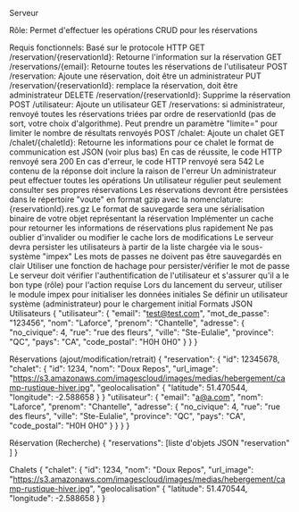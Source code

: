 Serveur

Rôle:
Permet d'effectuer les opérations CRUD pour les réservations

Requis fonctionnels:
Basé sur le protocole HTTP
GET /reservation/{reservationId}: Retourne l'information sur la réservation
GET /reservations/{email}: Retourne toutes les réservations de l'utilisateur
POST /reservation: Ajoute une réservation, doit être un administrateur
PUT /reservation/{reservationId}: remplace la réservation, doit être administrateur
DELETE /reservation/{reservationId}: Supprime la réservation
POST /utilisateur: Ajoute un utilisateur
GET /reservations: si administrateur, renvoyé toutes les réservations triées par ordre de reservationId (pas de sort, votre choix d'algorithme). Peut prendre un paramètre "limite=" pour limiter le nombre de résultats renvoyés
POST /chalet: Ajoute un chalet
GET /chalet/{chaletId}: Retourne les informations pour ce chalet
le format de communication est JSON (voir plus bas)
En cas de réussite, le code HTTP renvoyé sera 200
En cas d'erreur, le code HTTP renvoyé sera 542
Le contenu de la réponse doit inclure la raison de l'erreur
Un administrateur peut effectuer toutes les opérations
Un utilisateur régulier peut seulement consulter ses propres réservations
Les réservations devront être persistées dans le répertoire "voute" en format gzip avec la nomenclature: {reservationId}.res.gz
Le format de sauvegarde sera une sérialisation binaire de votre objet représentant la réservation
Implémenter un cache pour retourner les informations de réservations plus rapidement
Ne pas oublier d'invalider ou modifier le cache lors de modifications
Le serveur devra persister les utilisateurs à partir de la liste chargée via le sous-système "impex"
Les mots de passes ne doivent pas être sauvegardés en clair
Utiliser une fonction de hachage pour persister/vérifier le mot de passe
Le serveur doit vérifier l'authentification de l'utilisateur et s'assurer qu'il a le bon type (rôle) pour l'action requise
Lors du lancement du serveur, utiliser le module impex pour initialiser les données initiales
Se définir un utilisateur système (administrateur) pour le chargement initial
Formats JSON
Utilisateurs
{ "utilisateur": { "email": "test@test.com", "mot_de_passe": "123456", "nom": "Laforce", "prenom": "Chantelle", "adresse": { "no_civique": 4, "rue": "rue des fleurs", "ville": "Ste-Eulalie", "province": "QC", "pays": "CA", "code_postal": "H0H 0H0" } } }

Réservations (ajout/modification/retrait)
{ "reservation": { "id": 12345678, "chalet": { "id": 1234, "nom": "Doux Repos", "url_image": "https://s3.amazonaws.com/imagescloud/images/medias/hebergement/camp-rustique-hiver.jpg", "geolocalisation" { "latitude": 51.470544, "longitude": -2.588658 } } "utilisateur": { "email": "a@a.com", "nom": "Laforce", "prenom": "Chantelle", "adresse": { "no_civique": 4, "rue": "rue des fleurs", "ville": "Ste-Eulalie", "province": "QC", "pays": "CA", "code_postal": "H0H 0H0" } } } }

Réservation (Recherche)
{ "reservations": [liste d'objets JSON "reservation" ] }

Chalets
{ "chalet": { "id": 1234, "nom": "Doux Repos", "url_image": "https://s3.amazonaws.com/imagescloud/images/medias/hebergement/camp-rustique-hiver.jpg", "geolocalisation" { "latitude": 51.470544, "longitude": -2.588658 } }